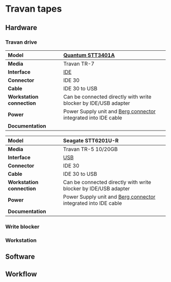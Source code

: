# Travan tapes

## Hardware

### Travan drive

|**Model**|[Quantum STT3401A](https://web.archive.org/web/20200130085329/https://www.cnet.com/products/quantum-travan-40-stt3401a-sst-tape-drive-travan-ide/) |
|:--|:--|
|**Media**|Travan TR-7|
|**Interface**|[IDE](https://www.wikidata.org/wiki/Q230360)|
|**Connector**|IDE 30|
|**Cable**|IDE 30 to USB|
|**Workstation connection**|Can be connected directly with write blocker by IDE/USB adapter|
|**Power**| Power Supply unit and [Berg connector](https://www.wikidata.org/wiki/Q16951277) integrated into IDE cable |
|**Documentation**| |

|**Model**|Seagate STT6201U-R|
|:--|:--|
|**Media**|Travan TR-5 10/20GB|
|**Interface**|[USB](https://www.wikidata.org/wiki/Q42378)|
|**Connector**|IDE 30|
|**Cable**|IDE 30 to USB|
|**Workstation connection**|Can be connected directly with write blocker by IDE/USB adapter|
|**Power**| Power Supply unit and [Berg connector](https://www.wikidata.org/wiki/Q16951277) integrated into IDE cable |
|**Documentation**| |

### Write blocker

### Workstation

## Software

## Workflow
